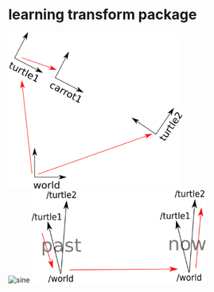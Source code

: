 # learning transform package

  <img src="tf.png" width="350" title="What is Transform?">
  <br>
  <img src="sinevalue.png" title="sine"/>
  <img src="time_travel.png" width="350" alt="Time Travel">

